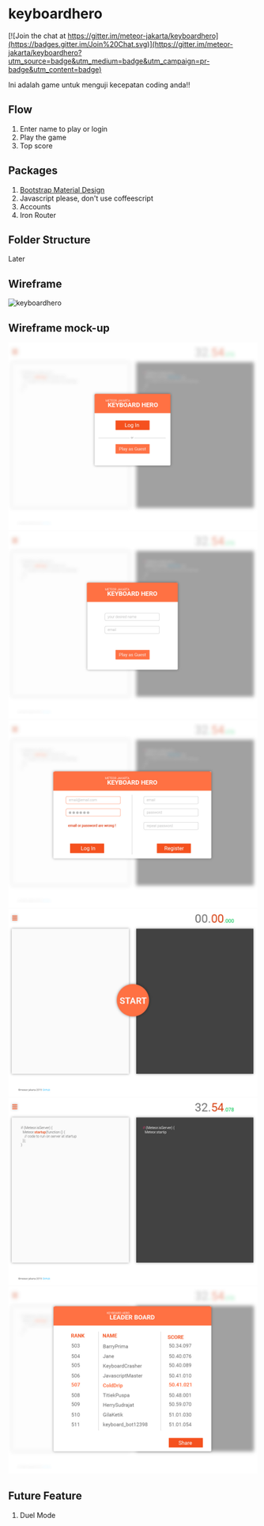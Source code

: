 # keyboardhero

[![Join the chat at https://gitter.im/meteor-jakarta/keyboardhero](https://badges.gitter.im/Join%20Chat.svg)](https://gitter.im/meteor-jakarta/keyboardhero?utm_source=badge&utm_medium=badge&utm_campaign=pr-badge&utm_content=badge)


Ini adalah game untuk menguji kecepatan coding anda!!

## Flow
1. Enter name to play or login
2. Play the game
3. Top score

## Packages
1. [Bootstrap Material Design](https://atmospherejs.com/fezvrasta/bootstrap-material-design)
2. Javascript please, don't use coffeescript
3. Accounts
4. Iron Router

## Folder Structure
Later

## Wireframe
![keyboardhero](keyboardhero01.png)

## Wireframe mock-up
![keyboardhero](images/keyboardhero-01.jpg)
![keyboardhero](images/keyboardhero-02.jpg)
![keyboardhero](images/keyboardhero-03.jpg)
![keyboardhero](images/keyboardhero-04.jpg)
![keyboardhero](images/keyboardhero-05.jpg)
![keyboardhero](images/keyboardhero-06.jpg)

## Future Feature
1. Duel Mode
